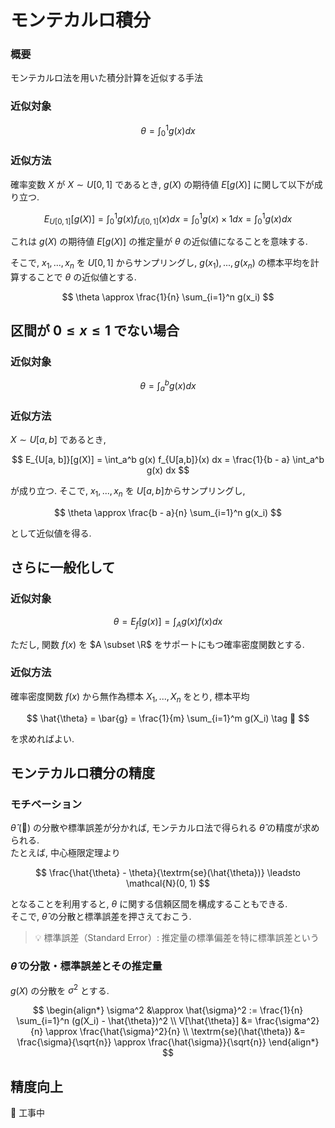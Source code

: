 # モンテカルロ積分

### 概要

モンテカルロ法を用いた積分計算を近似する手法

### 近似対象

$$
\theta = \int_0^1 g(x) dx
$$

### 近似方法

確率変数 $X$ が $X \sim U[0,1]$ であるとき, $g(X)$ の期待値 $E[g(X)]$ に関して以下が成り立つ.

$$
E_{U[0,1]}[g(X)] = \int_0^1 g(x)f_{U[0,1]}(x) dx = \int_0^1 g(x) \times 1 dx = \int_0^1 g(x) dx
$$

これは $g(X)$ の期待値 $E[g(X)]$ の推定量が $\theta$ の近似値になることを意味する.

そこで, $x_1, ..., x_n$ を $U[0,1]$ からサンプリングし, $g(x_1), ..., g(x_n)$ の標本平均を計算することで $\theta$ の近似値とする.

$$
\theta \approx \frac{1}{n} \sum_{i=1}^n g(x_i)
$$

## 区間が $0 \le x \le 1$ でない場合

### 近似対象

$$
\theta = \int_a^b g(x) dx
$$

### 近似方法

$X \sim U[a,b]$ であるとき,

$$
E_{U[a, b]}[g(X)] = \int_a^b g(x) f_{U[a,b]}(x) dx = \frac{1}{b - a} \int_a^b g(x) dx
$$

が成り立つ. そこで, $x_1, ..., x_n$ を $U[a, b]$からサンプリングし,

$$
\theta \approx \frac{b - a}{n} \sum_{i=1}^n g(x_i)
$$

として近似値を得る.

## さらに一般化して

### 近似対象

$$
\theta = E_f[g(x)] = \int_A g(x)f(x) dx
$$

ただし, 関数 $f(x)$ を $A \subset \R$ をサポートにもつ確率密度関数とする.

### 近似方法

確率密度関数 $f(x)$ から無作為標本 $X_1, ..., X_n$ をとり, 標本平均

$$
\hat{\theta} = \bar{g} = \frac{1}{m} \sum_{i=1}^m g(X_i) \tag 🌟
$$

を求めればよい.

## モンテカルロ積分の精度

### モチベーション

$\hat{\theta}$ (🌟) の分散や標準誤差が分かれば, モンテカルロ法で得られる $\hat{\theta}$ の精度が求められる. \
たとえば, 中心極限定理より

$$
\frac{\hat{\theta} - \theta}{\textrm{se}(\hat{\theta})} \leadsto \mathcal{N}(0, 1)
$$

となることを利用すると, $\theta$ に関する信頼区間を構成することもできる. \
そこで, $\hat{\theta}$ の分散と標準誤差を押さえておこう.

> 💡 標準誤差（Standard Error）: 推定量の標準偏差を特に標準誤差という

### $\hat{\theta}$ の分散・標準誤差とその推定量

$g(X)$ の分散を $\sigma^2$ とする.

$$
\begin{align*}
\sigma^2 &\approx \hat{\sigma}^2 := \frac{1}{n} \sum_{i=1}^n (g(X_i) - \hat{\theta})^2 \\
V[\hat{\theta}] &= \frac{\sigma^2}{n} \approx \frac{\hat{\sigma}^2}{n} \\
\textrm{se}(\hat{\theta}) &= \frac{\sigma}{\sqrt{n}} \approx \frac{\hat{\sigma}}{\sqrt{n}}
\end{align*}
$$

## 精度向上

🚨 工事中
